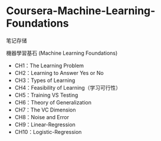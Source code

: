 # Coursera-Machine-Learning-Foundations

笔记存储

機器學習基石 (Machine Learning Foundations)


- CH1：The Learning Problem
- CH2：Learning to Answer Yes or No
- CH3：Types of Learning
- CH4：Feasibility of Learning（学习可行性）
- CH5：Training VS Testing
- CH6：Theory of Generalization
- CH7：The VC Dimension
- CH8：Noise and Error
- CH9：Linear-Regression
- CH10：Logistic-Regression
